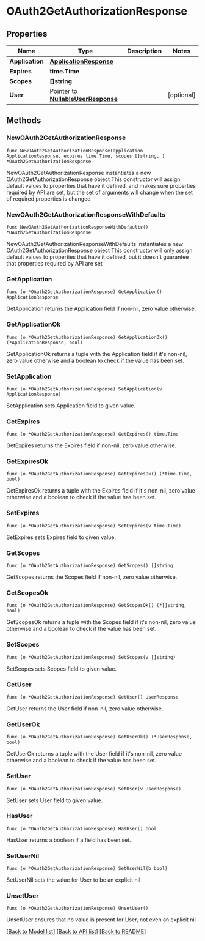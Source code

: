 # OAuth2GetAuthorizationResponse

## Properties

Name | Type | Description | Notes
------------ | ------------- | ------------- | -------------
**Application** | [**ApplicationResponse**](ApplicationResponse.md) |  | 
**Expires** | **time.Time** |  | 
**Scopes** | **[]string** |  | 
**User** | Pointer to [**NullableUserResponse**](UserResponse.md) |  | [optional] 

## Methods

### NewOAuth2GetAuthorizationResponse

`func NewOAuth2GetAuthorizationResponse(application ApplicationResponse, expires time.Time, scopes []string, ) *OAuth2GetAuthorizationResponse`

NewOAuth2GetAuthorizationResponse instantiates a new OAuth2GetAuthorizationResponse object
This constructor will assign default values to properties that have it defined,
and makes sure properties required by API are set, but the set of arguments
will change when the set of required properties is changed

### NewOAuth2GetAuthorizationResponseWithDefaults

`func NewOAuth2GetAuthorizationResponseWithDefaults() *OAuth2GetAuthorizationResponse`

NewOAuth2GetAuthorizationResponseWithDefaults instantiates a new OAuth2GetAuthorizationResponse object
This constructor will only assign default values to properties that have it defined,
but it doesn't guarantee that properties required by API are set

### GetApplication

`func (o *OAuth2GetAuthorizationResponse) GetApplication() ApplicationResponse`

GetApplication returns the Application field if non-nil, zero value otherwise.

### GetApplicationOk

`func (o *OAuth2GetAuthorizationResponse) GetApplicationOk() (*ApplicationResponse, bool)`

GetApplicationOk returns a tuple with the Application field if it's non-nil, zero value otherwise
and a boolean to check if the value has been set.

### SetApplication

`func (o *OAuth2GetAuthorizationResponse) SetApplication(v ApplicationResponse)`

SetApplication sets Application field to given value.


### GetExpires

`func (o *OAuth2GetAuthorizationResponse) GetExpires() time.Time`

GetExpires returns the Expires field if non-nil, zero value otherwise.

### GetExpiresOk

`func (o *OAuth2GetAuthorizationResponse) GetExpiresOk() (*time.Time, bool)`

GetExpiresOk returns a tuple with the Expires field if it's non-nil, zero value otherwise
and a boolean to check if the value has been set.

### SetExpires

`func (o *OAuth2GetAuthorizationResponse) SetExpires(v time.Time)`

SetExpires sets Expires field to given value.


### GetScopes

`func (o *OAuth2GetAuthorizationResponse) GetScopes() []string`

GetScopes returns the Scopes field if non-nil, zero value otherwise.

### GetScopesOk

`func (o *OAuth2GetAuthorizationResponse) GetScopesOk() (*[]string, bool)`

GetScopesOk returns a tuple with the Scopes field if it's non-nil, zero value otherwise
and a boolean to check if the value has been set.

### SetScopes

`func (o *OAuth2GetAuthorizationResponse) SetScopes(v []string)`

SetScopes sets Scopes field to given value.


### GetUser

`func (o *OAuth2GetAuthorizationResponse) GetUser() UserResponse`

GetUser returns the User field if non-nil, zero value otherwise.

### GetUserOk

`func (o *OAuth2GetAuthorizationResponse) GetUserOk() (*UserResponse, bool)`

GetUserOk returns a tuple with the User field if it's non-nil, zero value otherwise
and a boolean to check if the value has been set.

### SetUser

`func (o *OAuth2GetAuthorizationResponse) SetUser(v UserResponse)`

SetUser sets User field to given value.

### HasUser

`func (o *OAuth2GetAuthorizationResponse) HasUser() bool`

HasUser returns a boolean if a field has been set.

### SetUserNil

`func (o *OAuth2GetAuthorizationResponse) SetUserNil(b bool)`

 SetUserNil sets the value for User to be an explicit nil

### UnsetUser
`func (o *OAuth2GetAuthorizationResponse) UnsetUser()`

UnsetUser ensures that no value is present for User, not even an explicit nil

[[Back to Model list]](../README.md#documentation-for-models) [[Back to API list]](../README.md#documentation-for-api-endpoints) [[Back to README]](../README.md)


